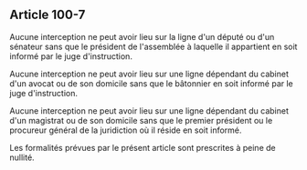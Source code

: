 Article 100-7
----
Aucune interception ne peut avoir lieu sur la ligne d'un député ou d'un sénateur
sans que le président de l'assemblée à laquelle il appartient en soit informé
par le juge d'instruction.

Aucune interception ne peut avoir lieu sur une ligne dépendant du cabinet d'un
avocat ou de son domicile sans que le bâtonnier en soit informé par le juge
d'instruction.

Aucune interception ne peut avoir lieu sur une ligne dépendant du cabinet d'un
magistrat ou de son domicile sans que le premier président ou le procureur
général de la juridiction où il réside en soit informé.

Les formalités prévues par le présent article sont prescrites à peine de
nullité.
